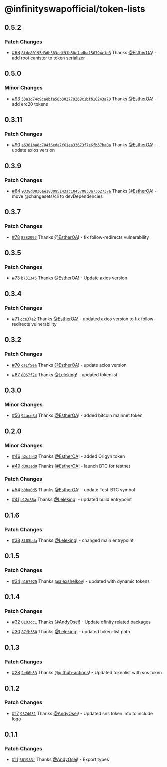 # @infinityswapofficial/token-lists

## 0.5.2

### Patch Changes

- [#98](https://github.com/bitfinity-network/token-lists/pull/98) [`8fde80195d3db583cdf91b50c7adba156794c1e3`](https://github.com/bitfinity-network/token-lists/commit/8fde80195d3db583cdf91b50c7adba156794c1e3) Thanks [@EstherOA](https://github.com/EstherOA)! - add root canister to token serializer

## 0.5.0

### Minor Changes

- [#93](https://github.com/bitfinity-network/token-lists/pull/93) [`33a1d74c9caebfa58b302778269c1bfb18243a78`](https://github.com/bitfinity-network/token-lists/commit/33a1d74c9caebfa58b302778269c1bfb18243a78) Thanks [@EstherOA](https://github.com/EstherOA)! - add erc20 tokens

## 0.3.11

### Patch Changes

- [#90](https://github.com/bitfinity-network/token-lists/pull/90) [`a6301ba8c704f6eda7f61ea33673f7e6fb57ba8a`](https://github.com/bitfinity-network/token-lists/commit/a6301ba8c704f6eda7f61ea33673f7e6fb57ba8a) Thanks [@EstherOA](https://github.com/EstherOA)! - update axios version

## 0.3.9

### Patch Changes

- [#84](https://github.com/bitfinity-network/token-lists/pull/84) [`9338d0836ae183095143ac104570833a7362737a`](https://github.com/bitfinity-network/token-lists/commit/9338d0836ae183095143ac104570833a7362737a) Thanks [@EstherOA](https://github.com/EstherOA)! - move @changesets/cli to devDependencies

## 0.3.7

### Patch Changes

- [#78](https://github.com/bitfinity-network/token-lists/pull/78) [`8782092`](https://github.com/bitfinity-network/token-lists/commit/8782092ac047cfa0b56ba16b846b514813b4eaa6) Thanks [@EstherOA](https://github.com/EstherOA)! - fix follow-redirects vulnerability

## 0.3.5

### Patch Changes

- [#73](https://github.com/bitfinity-network/token-lists/pull/73) [`b731345`](https://github.com/bitfinity-network/token-lists/commit/b731345933f9d727cfa1e7ead8290c64660eb76f) Thanks [@EstherOA](https://github.com/EstherOA)! - Update axios version

## 0.3.4

### Patch Changes

- [#71](https://github.com/bitfinity-network/token-lists/pull/71) [`cce37a2`](https://github.com/bitfinity-network/token-lists/commit/cce37a2b53d87daefaa6791db06d5a623116a8e0) Thanks [@EstherOA](https://github.com/EstherOA)! - updated axios version to fix follow-redirects vulnerability

## 0.3.2

### Patch Changes

- [#70](https://github.com/bitfinity-network/token-lists/pull/70) [`ca1f5ea`](https://github.com/bitfinity-network/token-lists/commit/ca1f5ea5ec2ab02b99d16f118d0c2d4e0987ade8) Thanks [@EstherOA](https://github.com/EstherOA)! - update axios version

- [#67](https://github.com/bitfinity-network/token-lists/pull/67) [`8067f2e`](https://github.com/bitfinity-network/token-lists/commit/8067f2e1916cf98e32a6126e904b1f6370b87bb6) Thanks [@Leleking](https://github.com/Leleking)! - updated tokenlist

## 0.3.0

### Minor Changes

- [#56](https://github.com/infinity-swap/token-lists/pull/56) [`94ace3d`](https://github.com/infinity-swap/token-lists/commit/94ace3df134fb4ac7b7096a81bbf3eab3202cf13) Thanks [@EstherOA](https://github.com/EstherOA)! - added bitcoin mainnet token

## 0.2.0

### Minor Changes

- [#46](https://github.com/infinity-swap/token-lists/pull/46) [`a2cfe42`](https://github.com/infinity-swap/token-lists/commit/a2cfe42d4a863bba1b9498302f62e0aed0e814c5) Thanks [@EstherOA](https://github.com/EstherOA)! - added Origyn token

- [#49](https://github.com/infinity-swap/token-lists/pull/49) [`d393ed9`](https://github.com/infinity-swap/token-lists/commit/d393ed98e694bc228b8faf4ceeb1d1815cee134d) Thanks [@EstherOA](https://github.com/EstherOA)! - launch BTC for testnet

### Patch Changes

- [#54](https://github.com/infinity-swap/token-lists/pull/54) [`b0ba0d5`](https://github.com/infinity-swap/token-lists/commit/b0ba0d5c222af1ad6bfe2f0b863fe5763ee8cf1a) Thanks [@EstherOA](https://github.com/EstherOA)! - update Test-BTC symbol

- [#41](https://github.com/infinity-swap/token-lists/pull/41) [`e12d86a`](https://github.com/infinity-swap/token-lists/commit/e12d86a8d3b324186a4e96311fd091ac68ec190f) Thanks [@Leleking](https://github.com/Leleking)! - updated build entrypoint

## 0.1.6

### Patch Changes

- [#38](https://github.com/infinity-swap/token-lists/pull/38) [`8f05bda`](https://github.com/infinity-swap/token-lists/commit/8f05bdaad067a1859eaa427c66414557707688c1) Thanks [@Leleking](https://github.com/Leleking)! - changed main entrypoint

## 0.1.5

### Patch Changes

- [#34](https://github.com/infinity-swap/token-lists/pull/34) [`a167025`](https://github.com/infinity-swap/token-lists/commit/a167025ec75e2c70cf1475f5a41998e8551d17ff) Thanks [@alexshelkov](https://github.com/alexshelkov)! - updated with dynamic tokens

## 0.1.4

### Patch Changes

- [#32](https://github.com/infinity-swap/token-lists/pull/32) [`0103dc1`](https://github.com/infinity-swap/token-lists/commit/0103dc1e082ee83f90009b47f803b613e3a8ed83) Thanks [@AndyOsei](https://github.com/AndyOsei)! - Update dfinity related packages

- [#30](https://github.com/infinity-swap/token-lists/pull/30) [`87fb350`](https://github.com/infinity-swap/token-lists/commit/87fb350213daad86c9009d84b6440459993d7555) Thanks [@Leleking](https://github.com/Leleking)! - updated token-list path

## 0.1.3

### Patch Changes

- [#28](https://github.com/infinity-swap/token-lists/pull/28) [`2e66b53`](https://github.com/infinity-swap/token-lists/commit/2e66b53e30a5f446766f0045feccb83ad4b05269) Thanks [@github-actions](https://github.com/apps/github-actions)! - Updated tokenlist with sns token

## 0.1.2

### Patch Changes

- [#17](https://github.com/infinity-swap/token-lists/pull/17) [`937d031`](https://github.com/infinity-swap/token-lists/commit/937d03172618b428fc70e16cc6c7a7384dbfd4e4) Thanks [@AndyOsei](https://github.com/AndyOsei)! - Updated sns token info to include logo

## 0.1.1

### Patch Changes

- [#11](https://github.com/infinity-swap/token-lists/pull/11) [`661933f`](https://github.com/infinity-swap/token-lists/commit/661933feb326a639deb6575d27bd153c5a5a83a7) Thanks [@AndyOsei](https://github.com/AndyOsei)! - Export types
